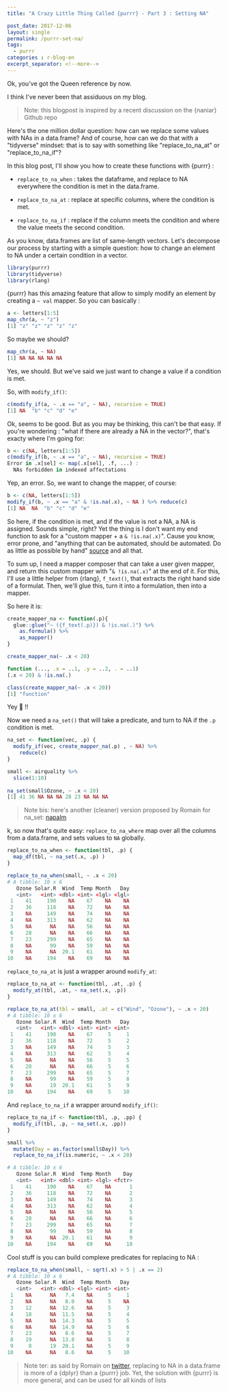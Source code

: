 ```yaml
---
title: "A Crazy Little Thing Called {purrr} - Part 3 : Setting NA"

post_date: 2017-12-06
layout: single
permalink: /purrr-set-na/
tags:
  - purrr
categories : r-blog-en
excerpt_separator: <!--more-->
---
```


Ok, you've got the Queen reference by now. 

<!--more-->

I think I've never been that assiduous on my blog. 

> Note: this blogpost is inspired by a recent discussion on the {naniar} Github repo

Here's the one million dollar question: how can we replace some values with NAs in a data.frame? And of course, how can we do that with a "tidyverse" mindset: that is to say with something like "replace_to_na_at" or "replace_to_na_if"?

In this blog post, I'll show you how to create these functions with {purrr} : 

+ `replace_to_na_when` : takes the dataframe, and replace to NA everywhere the condition is met in the data.frame. 

+ `replace_to_na_at` : replace at specific columns, where the condition is met. 

+ `replace_to_na_if` : replace if the column meets the condition and where the value meets the second condition. 

As you know, data.frames are list of same-length vectors. Let's decompose our process by starting with a simple question: how to change an element to NA under a certain condition in a vector. 

```r
library(purrr)
library(tidyverse)
library(rlang)
```

{purrr} has this amazing feature that allow to simply modify an element by creating a `~ val` mapper. So you can basically : 

```r
a <- letters[1:5]
map_chr(a, ~ "z")
[1] "z" "z" "z" "z" "z"
```

So maybe we should?

```r
map_chr(a, ~ NA)
[1] NA NA NA NA NA
```

Yes, we should. But we've said we just want to change a value if a condition is met. 

So, with `modify_if()`:

```r
c(modify_if(a, ~ .x == "a", ~ NA), recursive = TRUE)
[1] NA  "b" "c" "d" "e"
```

Ok, seems to be good. But as you may be thinking, this can't be that easy. If you're wondering : "what if there are already a NA in the vector?", that's exacty where I'm going for: 

```r
b <- c(NA, letters[1:5])
c(modify_if(b, ~ .x == "a", ~ NA), recursive = TRUE)
Error in .x[sel] <- map(.x[sel], .f, ...) : 
  NAs forbidden in indexed affectations
```

Yep, an error. So, we want to change the mapper, of course: 

```r
b <- c(NA, letters[1:5])
modify_if(b, ~ .x == "a" & !is.na(.x), ~ NA ) %>% reduce(c)
[1] NA  NA  "b" "c" "d" "e"
```

So here, if the condition is met, and if the value is not a NA, a NA is assigned. Sounds simple, right? Yet the thing is I don't want my end function to ask for a "custom mapper + a `& !is.na(.x)`". Cause you know, error prone, and "anything that can be automated, should be automated. Do as little as possible by hand" [source](http://r-pkgs.had.co.nz/intro.html) and all that. 

To sum up, I need a mapper composer that can take a user given mapper, and return this custom mapper with "`& !is.na(.x)`" at the end of it. For this, I'll use a little helper from {rlang}, `f_text()`, that extracts the right hand side of a formulat. Then, we'll glue this, turn it into a formulation, then into a mapper.

So here it is: 

```r
create_mapper_na <- function(.p){
  glue::glue("~ ({f_text(.p)}) & !is.na(.)") %>% 
    as.formula() %>%
    as_mapper()
}

create_mapper_na(~ .x < 20)

function (..., .x = ..1, .y = ..2, . = ..1) 
(.x < 20) & !is.na(.)

class(create_mapper_na(~ .x < 20))
[1] "function"

```

Yey 🎉 !! 

Now we need a `na_set()` that will take a predicate, and turn to NA if the `.p` condition is met. 

```r
na_set <- function(vec, .p) {
  modify_if(vec, create_mapper_na(.p) , ~ NA) %>% 
    reduce(c)
}

small <- airquality %>% 
  slice(1:10)
  
na_set(small$Ozone, ~ .x < 20)
[1] 41 36 NA NA NA 28 23 NA NA NA
```

> Note bis: here's another (cleaner) version proposed by Romain for na_set: [napalm](https://gist.github.com/romainfrancois/c9406cc7b9776706dd1c11269c0d1965)


k, so now that's quite easy: `replace_to_na_where` map over all the columns from a data.frame, and sets values to `NA` globally. 

```r
replace_to_na_when <- function(tbl, .p) {
  map_df(tbl, ~ na_set(.x, .p) )
} 

replace_to_na_when(small, ~ .x < 20)  
# A tibble: 10 x 6
   Ozone Solar.R  Wind  Temp Month   Day
   <int>   <int> <dbl> <int> <lgl> <lgl>
 1    41     190    NA    67    NA    NA
 2    36     118    NA    72    NA    NA
 3    NA     149    NA    74    NA    NA
 4    NA     313    NA    62    NA    NA
 5    NA      NA    NA    56    NA    NA
 6    28      NA    NA    66    NA    NA
 7    23     299    NA    65    NA    NA
 8    NA      99    NA    59    NA    NA
 9    NA      NA  20.1    61    NA    NA
10    NA     194    NA    69    NA    NA
```

`replace_to_na_at` is just a wrapper around `modify_at`:

```r
replace_to_na_at <- function(tbl, .at, .p) {
  modify_at(tbl, .at, ~ na_set(.x, .p))
} 

replace_to_na_at(tbl = small, .at = c("Wind", "Ozone"), ~ .x < 20) 
# A tibble: 10 x 6
   Ozone Solar.R  Wind  Temp Month   Day
   <int>   <int> <dbl> <int> <int> <int>
 1    41     190    NA    67     5     1
 2    36     118    NA    72     5     2
 3    NA     149    NA    74     5     3
 4    NA     313    NA    62     5     4
 5    NA      NA    NA    56     5     5
 6    28      NA    NA    66     5     6
 7    23     299    NA    65     5     7
 8    NA      99    NA    59     5     8
 9    NA      19  20.1    61     5     9
10    NA     194    NA    69     5    10
```

And `replace_to_na_if` a wrapper around `modify_if()`:
```r
replace_to_na_if <- function(tbl, .p, .pp) {
  modify_if(tbl, .p, ~ na_set(.x, .pp))
} 

small %>%
  mutate(Day = as.factor(small$Day)) %>%
  replace_to_na_if(is.numeric, ~ .x < 20) 

# A tibble: 10 x 6
   Ozone Solar.R  Wind  Temp Month    Day
   <int>   <int> <dbl> <int> <lgl> <fctr>
 1    41     190    NA    67    NA      1
 2    36     118    NA    72    NA      2
 3    NA     149    NA    74    NA      3
 4    NA     313    NA    62    NA      4
 5    NA      NA    NA    56    NA      5
 6    28      NA    NA    66    NA      6
 7    23     299    NA    65    NA      7
 8    NA      99    NA    59    NA      8
 9    NA      NA  20.1    61    NA      9
10    NA     194    NA    69    NA     10
```

Cool stuff is you can build complexe predicates for replacing to NA : 

```r
replace_to_na_when(small, ~ sqrt(.x) > 5 | .x == 2)
# A tibble: 10 x 6
   Ozone Solar.R  Wind  Temp Month   Day
   <int>   <int> <dbl> <lgl> <int> <int>
 1    NA      NA   7.4    NA     5     1
 2    NA      NA   8.0    NA     5    NA
 3    12      NA  12.6    NA     5     3
 4    18      NA  11.5    NA     5     4
 5    NA      NA  14.3    NA     5     5
 6    NA      NA  14.9    NA     5     6
 7    23      NA   8.6    NA     5     7
 8    19      NA  13.8    NA     5     8
 9     8      19  20.1    NA     5     9
10    NA      NA   8.6    NA     5    10
```
> Note ter: as said by Romain on [twitter](https://twitter.com/romain_francois/status/938764972003414021), replacing to NA in a data.frame is more of a {dplyr} than a {purrr} job. Yet, the solution with {purrr} is more general, and can be used for all kinds of lists  
